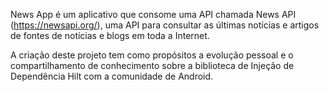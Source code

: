 News App é um aplicativo que consome uma API chamada News API (https://newsapi.org/), uma API para consultar as últimas notícias e artigos de fontes de notícias e blogs em toda a Internet.

A criação deste projeto tem como propósitos a evolução pessoal e o compartilhamento de conhecimento sobre a biblioteca de Injeção de Dependência Hilt com a comunidade de Android.

